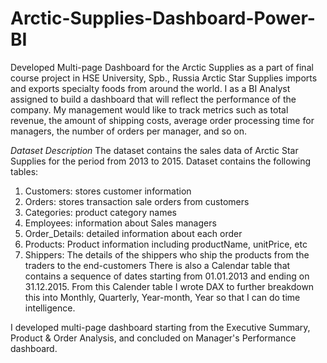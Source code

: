 # Arctic-Supplies-Dashboard-Power-BI
Developed Multi-page Dashboard for the Arctic Supplies as a part of final course project in HSE University, Spb., Russia
Arctic Star Supplies imports and exports specialty foods from around the world. I as a BI Analyst assigned to build a dashboard that will reflect the performance of the company. My management would like to track metrics such as total revenue, the amount of shipping costs, average order processing time for managers, the number of orders per manager, and so on.

*Dataset Description*
The dataset contains the sales data of Arctic Star Supplies for the period from 2013 to 2015. 
Dataset contains the following tables: 
1. Customers: stores customer information 
2. Orders: stores transaction sale orders from customers 
3. Categories: product category names 
4. Employees: information about Sales managers 
5. Order_Details: detailed information about each order 
6. Products: Product information including productName, unitPrice, etc 
7. Shippers: The details of the shippers who ship the products from the traders to the end-customers 
There is also a Calendar table that contains a sequence of dates starting from 01.01.2013 and ending on 31.12.2015. From this Calender table I wrote DAX to further breakdown this into Monthly, Quarterly, Year-month, Year so that I can do time intelligence.

I developed multi-page dashboard starting from the Executive Summary, Product & Order Analysis, and concluded on Manager's Performance dashboard.

